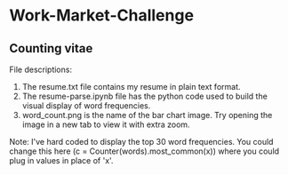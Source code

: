 # Work-Market-Challenge

## Counting vitae

File descriptions:

1. The resume.txt file contains my resume in plain text format.
2. The resume-parse.ipynb file has the python code used to build the visual display of word frequencies. 
3. word_count.png is the name of the bar chart image. Try opening the image in a new tab to view it with extra zoom. 

Note: I've hard coded to display the top 30 word frequencies. You could change this here (c = Counter(words).most_common(x)) where 
you could plug in values in place of 'x'.
